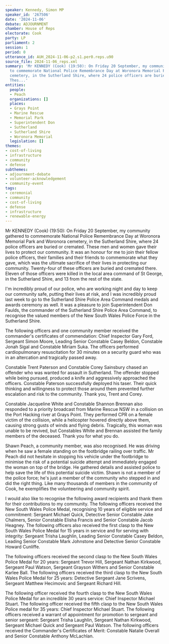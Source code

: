 ```yaml
---
speaker: Kennedy, Simon MP
speaker_id: '267506'
date: '2024-11-06'
debate: ADJOURNMENT
chamber: House of Reps
electorate: Cook
party: LP
parliament: 2
session: 1
period: 0
utterance_id: AUH_2024-11-06-p2.s1.per0.reps.u90
source_file: 2024-11-06_reps.xml
summary: 'Mr KENNEDY (Cook) (19:50): On Friday 20 September, my community gathered
  to commemorate National Police Remembrance Day at Woronora Memorial Park and Woronora
  cemetery, in the Sutherland Shire, where 24 police officers are buried or cremated.
  Thes...'
entities:
  people:
  - Peach
  organizations: []
  places:
  - Grays Point
  - Marine Rescue
  - Memorial Park
  - Superintendent Don
  - Sutherland
  - Sutherland Shire
  - Woronora Memorial
  legislation: []
themes:
- cost-of-living
- infrastructure
- community
- defense
subthemes:
- adjournment-debate
- volunteer-acknowledgement
- community-event
tags:
- ceremonial
- community
- cost-of-living
- defense
- infrastructure
- renewable-energy
---
```


Mr KENNEDY (Cook) (19:50): On Friday 20 September, my community gathered to commemorate National Police Remembrance Day at Woronora Memorial Park and Woronora cemetery, in the Sutherland Shire, where 24 police officers are buried or cremated. These men and women gave their lives to protect our community. It was an honour for me to join their fellow police officers, their families and their friends to commemorate what they gave, which was the ultimate sacrifice of their lives in protecting our community. Twenty-four of these officers are buried and cremated there. Eleven of those officers were killed in the local area command of St George, in the Sutherland Shire, and 13 from the rest of the state.

I'm incredibly proud of our police, who are working night and day to keep our community safe, putting their lives at risk, and I was incredibly proud last week to go to the Sutherland Shire Police Area Command medals and awards ceremony as well. It was a pleasure to join Superintendent Don Faulds, the commander of the Sutherland Shire Police Area Command, to recognise the valued members of the New South Wales Police Force in the Sutherland Shire.

The following officers and one community member received the commander's certificates of commendation: Chief Inspector Gary Ford, Sergeant Simon Moore, Leading Senior Constable Casey Beldon, Constable Jonah Sigal and Constable Miriam Suka. The officers performed cardiopulmonary resuscitation for 30 minutes on a security guard who was in an altercation and tragically passed away.

Constable Trent Paterson and Constable Corey Sainsbury chased an offender who was wanted for assault in Sutherland. The offender stopped while being pursued, produced a knife and aggressively approached the officers. Constable Paterson successfully deployed his taser. Their quick thinking and willingness to protect those around them prevented further escalation and risk to the community. Thank you, Trent and Corey.

Constable Jacqueline White and Constable Shannon Brennan also responded to a priority broadcast from Marine Rescue NSW in a collision on the Port Hacking river at Grays Point. They performed CPR on a female victim of the collision, while a helicopter hovered directly above them, causing strong gusts of winds and flying debris. Tragically, this woman was unable to be revived, but Constables White and Brennan assisted the family members of the deceased. Thank you for what you do.

Shawn Peach, a community member, was also recognised. He was driving when he saw a female standing on the footbridge railing over traffic. Mr Peach did not hesitate in stopping his vehicle under the footbridge to minimise the risk of a potential suicide attempt and immediately engaged the woman on top of the bridge. He gathered details and assisted police to help save the life of this potential suicide victim. Shawn is not a member of the police force; he's just a member of the community who stepped in and did the right thing. Like many thousands of members in the community of Cook, he exemplifies the volunteering and community spirit.

I would also like to recognise the following award recipients and thank them for their contributions to my community. The following officers received the New South Wales Police Medal, recognising 10 years of eligible service and commitment: Sergeant Michael Quick, Detective Senior Constable Jake Chalmers, Senior Constable Elisha Francis and Senior Constable Jacob Heagney. The following officers also received the first clasp to the New South Wales Police Medal for 15 years in service and for serving with integrity: Sergeant Trisha Laughlin, Leading Senior Constable Casey Beldon, Leading Senior Constable Mark Johnstone and Detective Senior Constable Howard Cunliffe.

The following officers received the second clasp to the New South Wales Police Medal for 20 years: Sergeant Trevor Hill, Sergeant Nathan Kirkwood, Sergeant Paul Watson, Sergeant Grayson Withers and Senior Constable Karlee Ball. The following officers received the third clasp to the New South Wales Police Medal for 25 years: Detective Sergeant Jane Scrivens, Sergeant Matthew Hecimovic and Sergeant Richard Hill.

The following officer received the fourth clasp to the New South Wales Police Medal for an incredible 30 years service: Chief Inspector Michael Stuart. The following officer received the fifth clasp to the New South Wales Police medal for 35 years: Chief Inspector Michael Stuart. The following officers received a warrant of appointment for promotion to sergeant and senior sergeant: Sergeant Trisha Laughlin, Sergeant Nathan Kirkwood, Sergeant Michael Quick and Sergeant Paul Watson. The following officers received the Commander's Certificates of Merit: Constable Natalie Overall and Senior Constable Anthony McLachlan.
